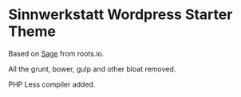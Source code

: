 # Sinnwerkstatt Wordpress Starter Theme

Based on [Sage](https://roots.io/sage/) from roots.io.

All the grunt, bower, gulp and other bloat removed.

PHP Less compiler added.
